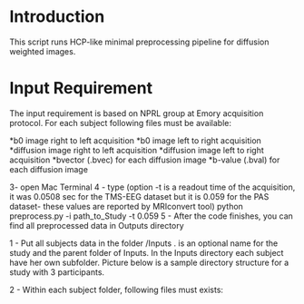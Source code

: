 # Introduction
This script runs HCP-like minimal preprocessing pipeline for diffusion weighted images.

# Input Requirement
The input requirement is based on NPRL group at Emory acquisition protocol. For each subject following files must be available:

*b0 image right to left acquisition
*b0 image left to right acquisition
*diffusion image right to left acquisition
*diffusion image left to right acquisition
*bvector (.bvec) for each diffusion image
*b-value (.bval) for each diffusion image


3- open Mac Terminal
4 - type (option -t is a readout time of the acquisition, it was 0.0508 sec for the TMS-EEG
dataset but it is 0.059 for the PAS dataset- these values are reported by MRIconvert tool)
python preprocess.py -i path_to_Study -t 0.059
5 - After the code finishes, you can find all preprocessed data in Outputs directory

1 - Put all subjects data in the folder <study>/Inputs . <study> is an optional name for the
study and the parent folder of Inputs. In the Inputs directory each subject have her own
subfolder. Picture below is a sample directory structure for a study with 3 participants.

2 - Within each subject folder, following files must exists:
